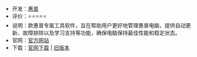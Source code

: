 - 开发：[惠普](https://www.hp.com/cn-zh/hp-information.html)
- 评价：⭐⭐⭐⭐⭐
- 说明：款惠普专属工具软件，旨在帮助用户更好地管理惠普电脑，提供自动更新、故障排除以及学习支持等功能，确保电脑保持最佳性能和稳定状态。
- 官网：[官方网站](https://support.hp.com/cn-zh/help/hp-support-assistant?jumpid=va_r602_cn/zh/any/psg/pl_ot_ob_ds_pd/hpsupportassistant_cc/dt)
- 下载：[官网下载](https://ftp.hp.com/pub/softpaq/sp151501-152000/sp151723.exe)  | [旧版本](https://ftp.hp.com/pub/softpaq/sp114001-114500/sp114036.exe)